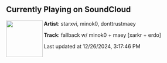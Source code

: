 ## Currently Playing on SoundCloud

[<img align="left" width="100" src="https://i1.sndcdn.com/artworks-IHP326W5LzRzyABQ-xLPZ8Q-t500x500.jpg">](https://soundcloud.com/starxvi/fallback)

**Artist**: starxvi, minok0, donttrustmaey 

**Track**: fallback w/ minok0 + maey [xarkr + erdo]

Last updated at 12/26/2024, 3:17:46 PM
